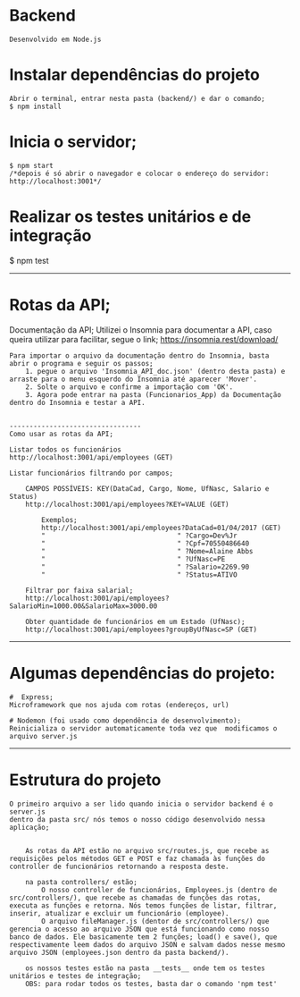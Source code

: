 # Backend
    Desenvolvido em Node.js

# Instalar dependências do projeto
    Abrir o terminal, entrar nesta pasta (backend/) e dar o comando;
    $ npm install

# Inicia o servidor;
    $ npm start
    /*depois é só abrir o navegador e colocar o endereço do servidor: http://localhost:3001*/

# Realizar os testes unitários e de integração
$ npm test

------------------------------------------------------------
# Rotas da API;
   
   Documentação da API;
    Utilizei o Insomnia para documentar a API, caso queira utilizar para facilitar, segue o link;
        https://insomnia.rest/download/

    Para importar o arquivo da documentação dentro do Insomnia, basta abrir o programa e seguir os passos;
        1. pegue o arquivo 'Insomnia_API_doc.json' (dentro desta pasta) e arraste para o menu esquerdo do Insomnia até aparecer 'Mover'.
        2. Solte o arquivo e confirme a importação com 'OK'.
        3. Agora pode entrar na pasta (Funcionarios_App) da Documentação dentro do Insomnia e testar a API.


    ---------------------------------
    Como usar as rotas da API;

    Listar todos os funcionários
    http://localhost:3001/api/employees (GET)

    Listar funcionários filtrando por campos;
        
        CAMPOS POSSÍVEIS: KEY(DataCad, Cargo, Nome, UfNasc, Salario e Status)
        http://localhost:3001/api/employees?KEY=VALUE (GET)

            Exemplos;
            http://localhost:3001/api/employees?DataCad=01/04/2017 (GET)
            "                                 " ?Cargo=Dev%Jr
            "                                 " ?Cpf=70550486640
            "                                 " ?Nome=Alaine Abbs
            "                                 " ?UfNasc=PE
            "                                 " ?Salario=2269.90
            "                                 " ?Status=ATIVO

        Filtrar por faixa salarial;
        http://localhost:3001/api/employees?SalarioMin=1000.00&SalarioMax=3000.00

        Obter quantidade de funcionários em um Estado (UfNasc);
        http://localhost:3001/api/employees?groupByUfNasc=SP (GET)

------------------------------------------------------------
# Algumas dependências do projeto:

    #  Express;
    Microframework que nos ajuda com rotas (endereços, url)

    # Nodemon (foi usado como dependência de desenvolvimento);
    Reinicializa o servidor automaticamente toda vez que  modificamos o arquivo server.js

--------------------------------------------------------

# Estrutura do projeto

    O primeiro arquivo a ser lido quando inicia o servidor backend é o server.js
    dentro da pasta src/ nós temos o nosso código desenvolvido nessa aplicação;


        As rotas da API estão no arquivo src/routes.js, que recebe as requisições pelos métodos GET e POST e faz chamada às funções do controller de funcionários retornando a resposta deste.
        
        na pasta controllers/ estão;
            O nosso controller de funcionários, Employees.js (dentro de src/controllers/), que recebe as chamadas de funções das rotas, executa as funções e retorna. Nós temos funções de listar, filtrar, inserir, atualizar e excluir um funcionário (employee).
            O arquivo fileManager.js (dentor de src/controllers/) que gerencia o acesso ao arquivo JSON que está funcionando como nosso banco de dados. Ele basicamente tem 2 funções; load() e save(), que respectivamente leem dados do arquivo JSON e salvam dados nesse mesmo arquivo JSON (employees.json dentro da pasta backend/).
        
        os nossos testes estão na pasta __tests__ onde tem os testes unitários e testes de integração;
        OBS: para rodar todos os testes, basta dar o comando 'npm test'
